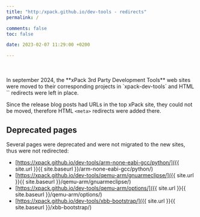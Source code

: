 ```yaml
---
title: "http:/xpack.github.io/dev-tools - redirects"
permalink: /

comments: false
toc: false

date: 2023-02-07 11:29:00 +0200

---
```


<br/>
<br/>
In september 2024, the **xPack 3rd Party Development Tools** web sites were
moved to their corresponding projects in `xpack-dev-tools`
and HTML `<meta>` redirects were left
in place.

Since the release blog posts had URLs in the top xPack site, they could not be
moved, therefore HTML `<meta>`
redirects were added there.

## Deprecated pages

Several pages were deprecated and were not migrated to the new sites,
thus were not redirected:

- [https://xpack.github.io/dev-tools/arm-none-eabi-gcc/python/]({{ site.url }}{{ site.baseurl }}/arm-none-eabi-gcc/python/)
- [https://xpack.github.io/dev-tools/qemu-arm/gnuarmeclipse/]({{ site.url }}{{ site.baseurl }}/qemu-arm/gnuarmeclipse/)
- [https://xpack.github.io/dev-tools/qemu-arm/options/]({{ site.url }}{{ site.baseurl }}/qemu-arm/options/)
- [https://xpack.github.io/dev-tools/xbb-bootstrap/]({{ site.url }}{{ site.baseurl }}/xbb-bootstrap/)
